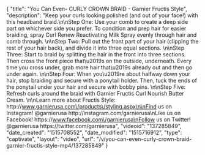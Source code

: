 {
    "title": "You Can Even- CURLY CROWN BRAID - Garnier Fructis Style",
    "description": "Keep your curls looking polished (and out of your face!) with this headband braid.\n\nStep One: Use your comb to create a deep side part on whichever side you prefer. To condition and prep hair for easier braiding, spray Curl Renew Reactivating Milk Spray evenly through hair and comb through. \n\nStep Two: Pull out the front part of your hair (clipping the rest of your hair back), and divide it into three equal sections.  \n\nStep Three: Start to braid by splitting the hair in the front into three sections. Then cross the front piece that\u2019s on the outside, underneath. Every time you cross under, grab more hair that\u2019s already out and then go under again. \n\nStep Four: When you\u2019re about halfway down your hair, stop braiding and secure with a ponytail holder. Then, tuck the ends of the ponytail under your hair and secure with bobby pins. \n\nStep Five: Refresh curls around the braid with Garnier Fructis Curl Nourish Butter Cream. \n\nLearn more about Fructis Style: http:\/\/www.garnierusa.com\/products\/styling.aspx\n\nFind us on Instagram! @garnierusa http:\/\/instagram.com\/garnierusa\nLike us on Facebook! https:\/\/www.facebook.com\/garnierusa\nFollow us on Twitter! @garnierusa https:\/\/twitter.com\/garnierusa",
    "videoid": "137285849",
    "date_created": "1515708552",
    "date_modified": "1515716912",
    "type": "captivate",
    "layout": "video",
    "url": "\/v\/you-can-even-curly-crown-braid-garnier-fructis-style-mp4\/137285849"
}